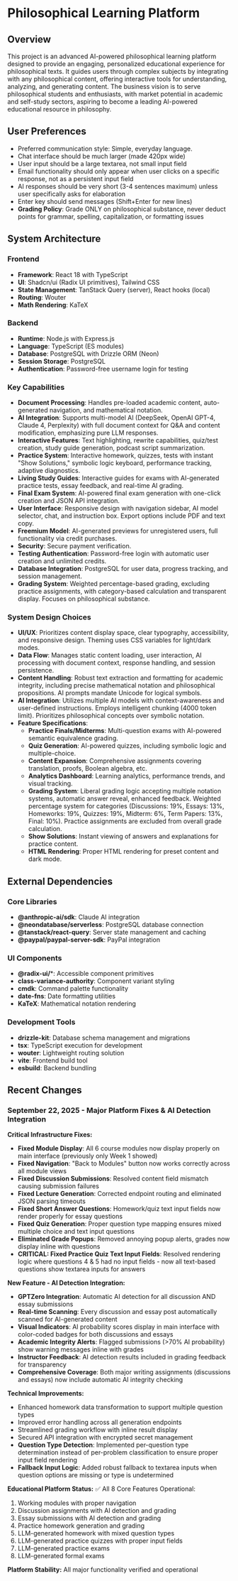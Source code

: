 # Philosophical Learning Platform

## Overview
This project is an advanced AI-powered philosophical learning platform designed to provide an engaging, personalized educational experience for philosophical texts. It guides users through complex subjects by integrating with any philosophical content, offering interactive tools for understanding, analyzing, and generating content. The business vision is to serve philosophical students and enthusiasts, with market potential in academic and self-study sectors, aspiring to become a leading AI-powered educational resource in philosophy.

## User Preferences
- Preferred communication style: Simple, everyday language.
- Chat interface should be much larger (made 420px wide)
- User input should be a large textarea, not small input field
- Email functionality should only appear when user clicks on a specific response, not as a persistent input field
- AI responses should be very short (3-4 sentences maximum) unless user specifically asks for elaboration
- Enter key should send messages (Shift+Enter for new lines)
- **Grading Policy**: Grade ONLY on philosophical substance, never deduct points for grammar, spelling, capitalization, or formatting issues

## System Architecture

### Frontend
- **Framework**: React 18 with TypeScript
- **UI**: Shadcn/ui (Radix UI primitives), Tailwind CSS
- **State Management**: TanStack Query (server), React hooks (local)
- **Routing**: Wouter
- **Math Rendering**: KaTeX

### Backend
- **Runtime**: Node.js with Express.js
- **Language**: TypeScript (ES modules)
- **Database**: PostgreSQL with Drizzle ORM (Neon)
- **Session Storage**: PostgreSQL
- **Authentication**: Password-free username login for testing

### Key Capabilities
- **Document Processing**: Handles pre-loaded academic content, auto-generated navigation, and mathematical notation.
- **AI Integration**: Supports multi-model AI (DeepSeek, OpenAI GPT-4, Claude 4, Perplexity) with full document context for Q&A and content modification, emphasizing pure LLM responses.
- **Interactive Features**: Text highlighting, rewrite capabilities, quiz/test creation, study guide generation, podcast script summarization.
- **Practice System**: Interactive homework, quizzes, tests with instant "Show Solutions," symbolic logic keyboard, performance tracking, adaptive diagnostics.
- **Living Study Guides**: Interactive guides for exams with AI-generated practice tests, essay feedback, and real-time AI grading.
- **Final Exam System**: AI-powered final exam generation with one-click creation and JSON API integration.
- **User Interface**: Responsive design with navigation sidebar, AI model selector, chat, and instruction box. Export options include PDF and text copy.
- **Freemium Model**: AI-generated previews for unregistered users, full functionality via credit purchases.
- **Security**: Secure payment verification.
- **Testing Authentication**: Password-free login with automatic user creation and unlimited credits.
- **Database Integration**: PostgreSQL for user data, progress tracking, and session management.
- **Grading System**: Weighted percentage-based grading, excluding practice assignments, with category-based calculation and transparent display. Focuses on philosophical substance.

### System Design Choices
- **UI/UX**: Prioritizes content display space, clear typography, accessibility, and responsive design. Theming uses CSS variables for light/dark modes.
- **Data Flow**: Manages static content loading, user interaction, AI processing with document context, response handling, and session persistence.
- **Content Handling**: Robust text extraction and formatting for academic integrity, including precise mathematical notation and philosophical propositions. AI prompts mandate Unicode for logical symbols.
- **AI Integration**: Utilizes multiple AI models with context-awareness and user-defined instructions. Employs intelligent chunking (4000 token limit). Prioritizes philosophical concepts over symbolic notation.
- **Feature Specifications**:
    - **Practice Finals/Midterms**: Multi-question exams with AI-powered semantic equivalence grading.
    - **Quiz Generation**: AI-powered quizzes, including symbolic logic and multiple-choice.
    - **Content Expansion**: Comprehensive assignments covering translation, proofs, Boolean algebra, etc.
    - **Analytics Dashboard**: Learning analytics, performance trends, and visual tracking.
    - **Grading System**: Liberal grading logic accepting multiple notation systems, automatic answer reveal, enhanced feedback. Weighted percentage system for categories (Discussions: 19%, Essays: 13%, Homeworks: 19%, Quizzes: 19%, Midterm: 6%, Term Papers: 13%, Final: 10%). Practice assignments are excluded from overall grade calculation.
    - **Show Solutions**: Instant viewing of answers and explanations for practice content.
    - **HTML Rendering**: Proper HTML rendering for preset content and dark mode.

## External Dependencies

### Core Libraries
- **@anthropic-ai/sdk**: Claude AI integration
- **@neondatabase/serverless**: PostgreSQL database connection
- **@tanstack/react-query**: Server state management and caching
- **@paypal/paypal-server-sdk**: PayPal integration

### UI Components
- **@radix-ui/***: Accessible component primitives
- **class-variance-authority**: Component variant styling
- **cmdk**: Command palette functionality
- **date-fns**: Date formatting utilities
- **KaTeX**: Mathematical notation rendering

### Development Tools
- **drizzle-kit**: Database schema management and migrations
- **tsx**: TypeScript execution for development
- **wouter**: Lightweight routing solution
- **vite**: Frontend build tool
- **esbuild**: Backend bundling

## Recent Changes

### September 22, 2025 - Major Platform Fixes & AI Detection Integration

**Critical Infrastructure Fixes:**
- **Fixed Module Display**: All 6 course modules now display properly on main interface (previously only Week 1 showed)
- **Fixed Navigation**: "Back to Modules" button now works correctly across all module views
- **Fixed Discussion Submissions**: Resolved content field mismatch causing submission failures
- **Fixed Lecture Generation**: Corrected endpoint routing and eliminated JSON parsing timeouts
- **Fixed Short Answer Questions**: Homework/quiz text input fields now render properly for essay questions
- **Fixed Quiz Generation**: Proper question type mapping ensures mixed multiple choice and text input questions
- **Eliminated Grade Popups**: Removed annoying popup alerts, grades now display inline with questions
- **CRITICAL: Fixed Practice Quiz Text Input Fields**: Resolved rendering logic where questions 4 & 5 had no input fields - now all text-based questions show textarea inputs for answers

**New Feature - AI Detection Integration:**
- **GPTZero Integration**: Automatic AI detection for all discussion AND essay submissions
- **Real-time Scanning**: Every discussion and essay post automatically scanned for AI-generated content
- **Visual Indicators**: AI probability scores display in main interface with color-coded badges for both discussions and essays
- **Academic Integrity Alerts**: Flagged submissions (>70% AI probability) show warning messages inline with grades
- **Instructor Feedback**: AI detection results included in grading feedback for transparency
- **Comprehensive Coverage**: Both major writing assignments (discussions and essays) now include automatic AI integrity checking

**Technical Improvements:**
- Enhanced homework data transformation to support multiple question types
- Improved error handling across all generation endpoints
- Streamlined grading workflow with inline result display
- Secured API integration with encrypted secret management
- **Question Type Detection**: Implemented per-question type determination instead of per-problem classification to ensure proper input field rendering
- **Fallback Input Logic**: Added robust fallback to textarea inputs when question options are missing or type is undetermined

**Educational Platform Status:**
✅ All 8 Core Features Operational:
1. Working modules with proper navigation
2. Discussion assignments with AI detection and grading
3. Essay submissions with AI detection and grading
4. Practice homework generation and grading
5. LLM-generated homework with mixed question types
6. LLM-generated practice quizzes with proper input fields
7. LLM-generated practice exams
8. LLM-generated formal exams

**Platform Stability:** All major functionality verified and operational